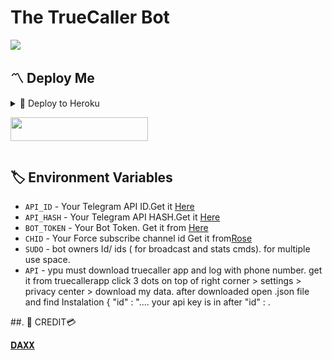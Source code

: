 # The TrueCaller Bot

<img src="https://telegra.ph/file/7c817420aa77d80b24a6e.jpg">



<h2>〽️ Deploy Me </h2> 
  
<details><summary>📌 Deploy to Heroku 

  
<a href="https://heroku.com/deploy?template=https://github.com/DAXXSIR/truecaller-Bot"> <img src="https://img.shields.io/badge/Deploy%20To%20Heroku-white?style=for-the-badge&logo=heroku" width="220" height="38.45"></p></a>
</details>


## 🏷 Environment Variables

  - `API_ID` - Your Telegram API ID.Get it [Here](my.telegram.org)
  - `API_HASH` - Your Telegram API HASH.Get it [Here](my.telegram.org)
  - `BOT_TOKEN` - Your Bot Token. Get it from [Here](https://t.me/BotFather)
  - `CHID` - Your Force subscribe channel id Get it from[Rose](https://t.me/MissRose_Bot)
  - `SUDO` - bot owners Id/ ids ( for broadcast and stats cmds). for multiple use space.
  - `API` - ypu must download truecaller app and log with phone number. get it from truecallerapp click 3 dots on top of right corner > settings > privacy center > download my data. after downloaded open .json file and find Instalation { "id" : "....
your api key is in after "id" : .
  
##. 🚫
CREDIT💳

[𝐃𝐀𝐗𝐗](https://t.me/cyberdaxxx)

